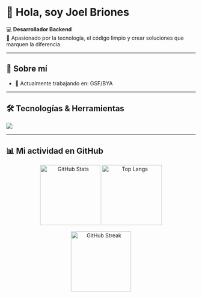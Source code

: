 # 👋 Hola, soy Joel Briones

💻 **Desarrollador Backend**  
🚀 Apasionado por la tecnología, el código limpio y crear soluciones que marquen la diferencia.  

---

## 🌟 Sobre mí
- 🔭 Actualmente trabajando en: GSF/BYA


 

---
## 🛠️ Tecnologías & Herramientas
<p align="left">
  <img src="https://skillicons.dev/icons?i=ts,python,java,nodejs,js,docker,aws,postgres,mysql,flask,django,linux,github,typeorm,nestjs&perline=7" />
</p>


---
## 📊 Mi actividad en GitHub

<p align="center">
  <!-- Stats -->
  <img src="https://github-readme-stats.vercel.app/api?username=joel-briones-B-Low&show_icons=true&theme=tokyonight&count_private=true&include_all_commits=true" alt="GitHub Stats" height="160"/>
  
  <!-- Lenguajes -->
  <img src="https://github-readme-stats.vercel.app/api/top-langs/?username=joel-briones-B-Low&layout=compact&theme=tokyonight" alt="Top Langs" height="160"/>
</p>

<p align="center">
  <!-- Racha de contribuciones -->
  <img src="https://streak-stats.demolab.com?user=joel-briones-B-Low&theme=tokyonight&hide_border=false" alt="GitHub Streak" height="160"/>
</p>
